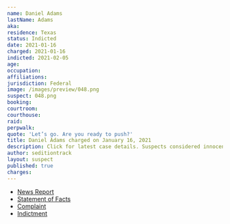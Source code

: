 ```yaml
---
name: Daniel Adams
lastName: Adams
aka:
residence: Texas
status: Indicted
date: 2021-01-16
charged: 2021-01-16
indicted: 2021-02-05
age:
occupation:
affiliations:
jurisdiction: Federal
image: /images/preview/048.png
suspect: 048.png
booking:
courtroom:
courthouse:
raid:
perpwalk:
quote: 'Let’s go. Are you ready to push?'
title: Daniel Adams charged on January 16, 2021
description: Click for latest case details. Suspects considered innocent until proven guilty.
author: seditiontrack
layout: suspect
published: true
charges:
---
```


- [News Report](https://www.knoe.com/2021/01/17/la-man-and-cousin-arrested-following-capitol-riot/)
- [Statement of Facts](https://www.justice.gov/opa/page/file/1355876/download)
- [Complaint](https://www.justice.gov/opa/page/file/1355881/download)
- [Indictment](https://www.justice.gov/usao-dc/case-multi-defendant/file/1366036/download)

